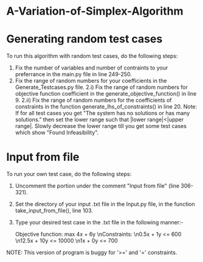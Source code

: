 # A-Variation-of-Simplex-Algorithm

# Generating random test cases

To run this algorithm with random test cases, do the following steps:
1. Fix the number of variables and number of contraints to your preferrance in the main.py file in line 249-250.
2. Fix the range of random numbers for your coefficients in the Generate_Testcases.py file.
	2.i) Fix the range of random numbers for objective function coefficient in the generate_objective_function() in line 9.
	2.ii) Fix the range of random numbers for the coefficients of constraints in the function generate_lhs_of_constraints() in line 20.
	      Note: If for all test cases you get "The system has no solutions or has many solutions." then set the lower range such that |lower range|<|upper range|. Slowly decrease the lower range till you get some test cases which show "Found Infeasibility".

# Input from file

To run your own test case, do the following steps:
1. Uncomment the portion under the comment "Input from file" (line 306-321).
2. Set the directory of your input .txt file in the Input.py file, in the function take_input_from_file(), line 103.
3. Type your desired test case in the .txt file in the following manner:-

	Objective function: max 4x + 6y
	\nConstraints:
	\n0.5x + 1y <= 600
	\n12.5x + 10y <= 10000
	\n1x + 0y <= 700 


NOTE: This version of program is buggy for '>=' and '=' constraints.
